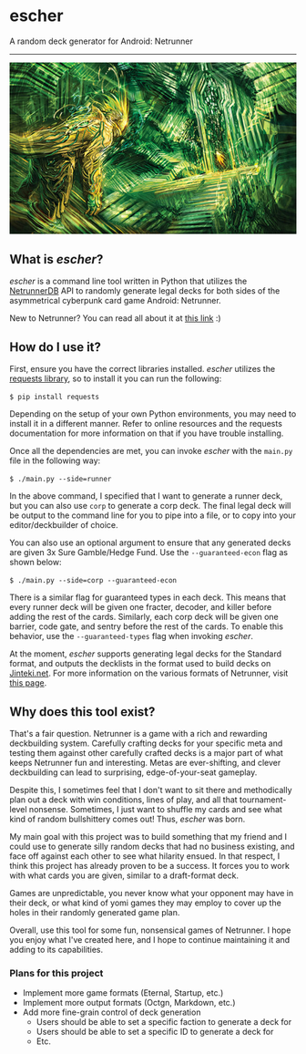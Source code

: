 # escher

A random deck generator for Android: Netrunner

------------------------------------------------------------------------------
<p align="center">
    <img src="escher.jpg">
</p>

## What is _escher_?

_escher_ is a command line tool written in Python that utilizes the
[NetrunnerDB](https://netrunnerdb.com) API to randomly generate legal decks for
both sides of the asymmetrical cyberpunk card game Android: Netrunner.

New to Netrunner? You can read all about it at [this
link](https://nisei.net/about/netrunner) :)

## How do I use it?

First, ensure you have the correct libraries installed. _escher_ utilizes the
[requests library](https://docs.python-requests.org/en/latest/), so to install
it you can run the following:

`$ pip install requests`

Depending on the setup of your own Python environments, you may need to install
it in a different manner. Refer to online resources and the requests
documentation for more information on that if you have trouble installing.

Once all the dependencies are met, you can invoke _escher_ with the `main.py`
file in the following way:

`$ ./main.py --side=runner`

In the above command, I specified that I want to generate a runner deck, but you
can also use `corp` to generate a corp deck. The final legal deck will be output
to the command line for you to pipe into a file, or to copy into your
editor/deckbuilder of choice.

You can also use an optional argument to ensure that any generated decks are
given 3x Sure Gamble/Hedge Fund. Use the `--guaranteed-econ` flag as shown
below:

`$ ./main.py --side=corp --guaranteed-econ`

There is a similar flag for guaranteed types in each deck. This means that every
runner deck will be given one fracter, decoder, and killer before adding the
rest of the cards. Similarly, each corp deck will be given one barrier, code
gate, and sentry before the rest of the cards. To enable this behavior, use the
`--guaranteed-types` flag when invoking _escher_.

At the moment, _escher_ supports generating legal decks for the Standard format,
and outputs the decklists in the format used to build decks on
[Jinteki.net](https://jinteki.net). For more information on the various formats
of Netrunner, visit [this page](https://nisei.net/players/supported-formats/).

## Why does this tool exist?

That's a fair question. Netrunner is a game with a rich and rewarding
deckbuilding system. Carefully crafting decks for your specific meta and testing
them against other carefully crafted decks is a major part of what keeps
Netrunner fun and interesting. Metas are ever-shifting, and clever deckbuilding
can lead to surprising, edge-of-your-seat gameplay.

Despite this, I sometimes feel that I don't want to sit there and methodically
plan out a deck with win conditions, lines of play, and all that
tournament-level nonsense. Sometimes, I just want to shuffle my cards and see
what kind of random bullshittery comes out! Thus, _escher_ was born.

My main goal with this project was to build something that my friend and I could
use to generate silly random decks that had no business existing, and face off
against each other to see what hilarity ensued. In that respect, I think this
project has already proven to be a success. It forces you to work with what
cards you are given, similar to a draft-format deck.

Games are unpredictable, you never know what your opponent may have in their
deck, or what kind of yomi games they may employ to cover up the holes in their
randomly generated game plan.

Overall, use this tool for some fun, nonsensical games of Netrunner. I hope you
enjoy what I've created here, and I hope to continue maintaining it and adding
to its capabilities.

### Plans for this project

- Implement more game formats (Eternal, Startup, etc.)
- Implement more output formats (Octgn, Markdown, etc.)
- Add more fine-grain control of deck generation
  - Users should be able to set a specific faction to generate a deck for
  - Users should be able to set a specific ID to generate a deck for
  - Etc.
